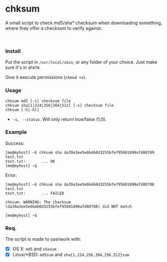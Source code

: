 chksum
======

A small script to check md5/sha* checksum when downloading something, where they offer a checksum to verify against.

 

### Install

Put the script in `/usr/local/xbin`, or any folder of your choice. Just make sure it's in `$PATH`.

Give it execute permissions (`chmod +x`).



### Usage

	chksum md5 [-s] checksum file
	chksum sha[1|224|256|384|512] [-s] checksum file
	chksum [-h|-hl]

-	`-s, --status`.	Will only return true/false (1,0).



### Example

Success:

	[me@myhost] ~$ chksum sha da39a3ee5e6b4b0d3255bfef95601890afd80709 test.txt
	test.txt:		... OK
	[me@myhost] ~$

Error:

	[me@myhost] ~$ chksum sha da39a3ee5e6b4b0d3255bfef95601890afd80708 test.txt
	test.txt:		... FAILED

	chksum: WARNING: The checksum (da39a3ee5e6b4b0d3255bfef95601890afd80708) did NOT match

	[me@myhost] ~$



### Req.

The script is made to use/work with:

- [x] OS X: `md5` and `shasum`
- [x] Linux/*BSD: `md5sum` and `sha{1,224,256,384,256,512}sum`
